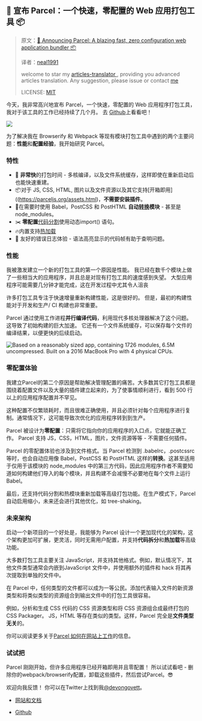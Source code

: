 ## 🚀 宣布 Parcel：一个快速，零配置的 Web 应用打包工具 📦

>原文：[🚀 Announcing Parcel: A blazing fast, zero configuration web application bundler 📦](https://hackernoon.com/announcing-parcel-a-blazing-fast-zero-configuration-web-application-bundler-feac43aac0f1)
>
>译者：[neal1991](https://github.com/neal1991)
>
>welcome to star my [articles-translator ](https://github.com/neal1991), providing you advanced articles translation. Any suggestion, please issue or contact [me](mailto:bing@stu.ecnu.edu.cn)
>
>LICENSE: [MIT](https://opensource.org/licenses/MIT)

今天，我非常高兴地宣布 Parcel，一个快速，零配置的 Web 应用程序打包工具，我对于该工具的工作已经持续了几个月。 去 [Github](https://github.com/parcel-bundler/parcel)上看看吧！

![](https://cdn-images-1.medium.com/max/5994/1*Gjhk6qvPM5zAy1iPPS1ttg.png)

为了解决我在 Browserify 和 Webpack 等现有模块打包工具中遇到的两个主要问题：**性能**和**配置经验**，我开始研究 Parcel。

### 特性

* 🚀 **非常快**的打包时间 - 多核编译，以及文件系统缓存，这样即使在重新启动后也能快速重建。
* 📦对于 JS, CSS, HTML, 图片以及文件资源以及其它支持[开箱即用]((https://parceljs.org/assets.html)，**不需要安装插件**。
* 🐠在需要时使用 Babel，PostCSS 和 PostHTML **自动[转换](https://parceljs.org/transforms.html)模块** - 甚至是node_modules。
* ✂️ **零配置**[代码分割](https://parceljs.org/code_splitting.html)使用动态import() 语句。
* 🔥内置支持[热加载](https://parceljs.org/hmr.htm)
* 🚨 友好的错误日志体验 - 语法高亮显示的代码帧有助于查明问题。

### 性能

我被激发建立一个新的打包工具的第一个原因是性能。 我已经在数千个模块上做了一些相当大的应用程序，并且总是对现有打包工具的速度感到失望。 大型应用程序可能需要几分钟才能完成，这在开发过程中尤其令人沮丧

许多打包工具专注于快速增量重新构建性能，这是很好的。 但是，最初的构建性能对于开发和生产/ CI 构建也非常重要。

Parcel 通过使用工作进程**并行编译代码**，利用现代多核处理器解决了这个问题。 这导致了初始构建的巨大加速。 它还有一个文件系统缓存，可以保存每个文件的编译结果，以便更快的后续启动。

![Based on a reasonably sized app, containing 1726 modules, 6.5M uncompressed. Built on a 2016 MacBook Pro with 4 physical CPUs.](https://cdn-images-1.medium.com/max/2000/1*t8afejIByMpoZKSs-URTIQ.png)

### 零配置体验

我建立Parcel的第二个原因是帮助解决管理配置的痛苦。大多数其它打包工具都是围绕着配置文件以及大量的插件建立起来的，为了使事情顺利进行，看到 500 行以上的应用程序配置并不罕见。

这种配置不仅繁琐耗时，而且很难正确使用，并且必须针对每个应用程序进行复制。通常情况下，这可能导致次优化的应用程序转到到生产。

Parcel 被设计为**零配置**：只需将它指向你的应用程序的入口点，它就能正确工作。 Parcel 支持 JS，CSS，HTML，图片，文件资源等等 - 不需要任何插件。

Parcel 的零配置体验也涉及到文件格式。当 Parcel 检测到 .babelrc，.postcssrc 等时，也会自动应用像 Babel，PostCSS 和 PostHTML 这样的**转换**。这甚至适用于仅用于该模块的 node_modules 中的第三方代码，因此应用程序作者不需要知道如何构建他们导入的每个模块，并且构建不会减慢不必要地在每个文件上运行 Babel。

最后，还支持代码分割和热模块重新加载等高级打包功能。在生产模式下，Parcel 自动启用缩小，未来还会进行其他优化，如 tree-shaking。

### 未来架构

启动一个新项目的一个好处是，我能够为 Parcel 设计一个更加现代化的架构，这个架构更加可扩展，更灵活，同时无需用户配置，并支持**代码拆分**和**热加载**等高级功能。

大多数打包工具主要关注 JavaScript，并支持其他格式。例如，默认情况下，其他文件类型通常会内嵌到JavaScript 文件中，并使用额外的插件和 hack 将其再次提取到单独的文件中。

在 Parcel 中，任何类型的文件都可以成为一等公民。添加代表输入文件的新资源类型和将类似类型的资源组合到输出文件中的打包工具很容易。

例如，分析和生成 CSS 代码的 CSS 资源类型和将 CSS 资源组合成最终打包的 CSS Packager。 JS，HTML 等存在类似的类型。这样，Parcel 完全是**文件类型无关**的。

你可以阅读更多关于[Parcel 如何在网站上工作](https://parceljs.org/how_it_works.html)的信息。

### 试试把

Parcel  刚刚开始，但许多应用程序已经开箱即用并且零配置！ 所以试试看吧 - 删除你的webpack/browserify配置，卸载这些插件，然后尝试Parcel。😎

欢迎向我反馈！ 你可以在Twitter上找到我[@devongovett](https://twitter.com/devongovett)。

* [网站和文档](https://parceljs.org)

* [Github](https://github.com/parcel-bundler/parcel)